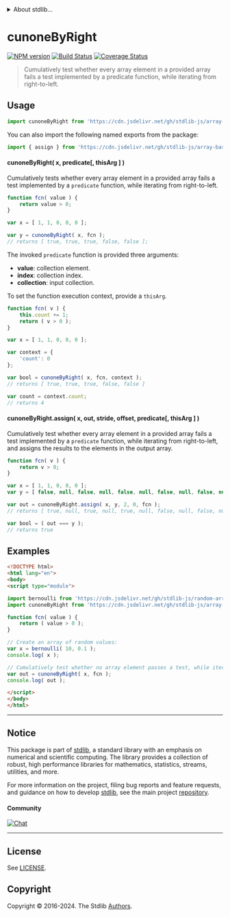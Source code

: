 <!--

@license Apache-2.0

Copyright (c) 2024 The Stdlib Authors.

Licensed under the Apache License, Version 2.0 (the "License");
you may not use this file except in compliance with the License.
You may obtain a copy of the License at

   http://www.apache.org/licenses/LICENSE-2.0

Unless required by applicable law or agreed to in writing, software
distributed under the License is distributed on an "AS IS" BASIS,
WITHOUT WARRANTIES OR CONDITIONS OF ANY KIND, either express or implied.
See the License for the specific language governing permissions and
limitations under the License.

-->


<details>
  <summary>
    About stdlib...
  </summary>
  <p>We believe in a future in which the web is a preferred environment for numerical computation. To help realize this future, we've built stdlib. stdlib is a standard library, with an emphasis on numerical and scientific computation, written in JavaScript (and C) for execution in browsers and in Node.js.</p>
  <p>The library is fully decomposable, being architected in such a way that you can swap out and mix and match APIs and functionality to cater to your exact preferences and use cases.</p>
  <p>When you use stdlib, you can be absolutely certain that you are using the most thorough, rigorous, well-written, studied, documented, tested, measured, and high-quality code out there.</p>
  <p>To join us in bringing numerical computing to the web, get started by checking us out on <a href="https://github.com/stdlib-js/stdlib">GitHub</a>, and please consider <a href="https://opencollective.com/stdlib">financially supporting stdlib</a>. We greatly appreciate your continued support!</p>
</details>

# cunoneByRight

[![NPM version][npm-image]][npm-url] [![Build Status][test-image]][test-url] [![Coverage Status][coverage-image]][coverage-url] <!-- [![dependencies][dependencies-image]][dependencies-url] -->

> Cumulatively test whether every array element in a provided array fails a test implemented by a predicate function, while iterating from right-to-left.



<section class="usage">

## Usage

```javascript
import cunoneByRight from 'https://cdn.jsdelivr.net/gh/stdlib-js/array-base-cunone-by-right@esm/index.mjs';
```

You can also import the following named exports from the package:

```javascript
import { assign } from 'https://cdn.jsdelivr.net/gh/stdlib-js/array-base-cunone-by-right@esm/index.mjs';
```

#### cunoneByRight( x, predicate\[, thisArg ] )

Cumulatively tests whether every array element in a provided array fails a test implemented by a `predicate` function, while iterating from right-to-left.

```javascript
function fcn( value ) {
    return value > 0;
}

var x = [ 1, 1, 0, 0, 0 ];

var y = cunoneByRight( x, fcn );
// returns [ true, true, true, false, false ];
```

The invoked `predicate` function is provided three arguments:

-   **value**: collection element.
-   **index**: collection index.
-   **collection**: input collection.

To set the function execution context, provide a `thisArg`.

```javascript
function fcn( v ) {
    this.count += 1;
    return ( v > 0 );
}

var x = [ 1, 1, 0, 0, 0 ];

var context = {
    'count': 0
};

var bool = cunoneByRight( x, fcn, context );
// returns [ true, true, true, false, false ]

var count = context.count;
// returns 4
```

#### cunoneByRight.assign( x, out, stride, offset, predicate\[, thisArg ] )

Cumulatively test whether every array element in a provided array fails a test implemented by a `predicate` function, while iterating from right-to-left, and assigns the results to the elements in the output array.

```javascript
function fcn( v ) {
    return v > 0;
}

var x = [ 1, 1, 0, 0, 0 ];
var y = [ false, null, false, null, false, null, false, null, false, null ];

var out = cunoneByRight.assign( x, y, 2, 0, fcn );
// returns [ true, null, true, null, true, null, false, null, false, null ]

var bool = ( out === y );
// returns true
```

</section>

<!-- /.usage -->

<section class="notes">

</section>

<!-- /.notes -->

<section class="examples">

## Examples

<!-- eslint no-undef: "error" -->

```html
<!DOCTYPE html>
<html lang="en">
<body>
<script type="module">

import bernoulli from 'https://cdn.jsdelivr.net/gh/stdlib-js/random-array-bernoulli@esm/index.mjs';
import cunoneByRight from 'https://cdn.jsdelivr.net/gh/stdlib-js/array-base-cunone-by-right@esm/index.mjs';

function fcn( value ) {
    return ( value > 0 );
}

// Create an array of random values:
var x = bernoulli( 10, 0.1 );
console.log( x );

// Cumulatively test whether no array element passes a test, while iterating from right-to-left:
var out = cunoneByRight( x, fcn );
console.log( out );

</script>
</body>
</html>
```

</section>

<!-- /.examples -->

<!-- Section for related `stdlib` packages. Do not manually edit this section, as it is automatically populated. -->

<section class="related">

</section>

<!-- /.related -->

<!-- Section for all links. Make sure to keep an empty line after the `section` element and another before the `/section` close. -->


<section class="main-repo" >

* * *

## Notice

This package is part of [stdlib][stdlib], a standard library with an emphasis on numerical and scientific computing. The library provides a collection of robust, high performance libraries for mathematics, statistics, streams, utilities, and more.

For more information on the project, filing bug reports and feature requests, and guidance on how to develop [stdlib][stdlib], see the main project [repository][stdlib].

#### Community

[![Chat][chat-image]][chat-url]

---

## License

See [LICENSE][stdlib-license].


## Copyright

Copyright &copy; 2016-2024. The Stdlib [Authors][stdlib-authors].

</section>

<!-- /.stdlib -->

<!-- Section for all links. Make sure to keep an empty line after the `section` element and another before the `/section` close. -->

<section class="links">

[npm-image]: http://img.shields.io/npm/v/@stdlib/array-base-cunone-by-right.svg
[npm-url]: https://npmjs.org/package/@stdlib/array-base-cunone-by-right

[test-image]: https://github.com/stdlib-js/array-base-cunone-by-right/actions/workflows/test.yml/badge.svg?branch=main
[test-url]: https://github.com/stdlib-js/array-base-cunone-by-right/actions/workflows/test.yml?query=branch:main

[coverage-image]: https://img.shields.io/codecov/c/github/stdlib-js/array-base-cunone-by-right/main.svg
[coverage-url]: https://codecov.io/github/stdlib-js/array-base-cunone-by-right?branch=main

<!--

[dependencies-image]: https://img.shields.io/david/stdlib-js/array-base-cunone-by-right.svg
[dependencies-url]: https://david-dm.org/stdlib-js/array-base-cunone-by-right/main

-->

[chat-image]: https://img.shields.io/gitter/room/stdlib-js/stdlib.svg
[chat-url]: https://app.gitter.im/#/room/#stdlib-js_stdlib:gitter.im

[stdlib]: https://github.com/stdlib-js/stdlib

[stdlib-authors]: https://github.com/stdlib-js/stdlib/graphs/contributors

[umd]: https://github.com/umdjs/umd
[es-module]: https://developer.mozilla.org/en-US/docs/Web/JavaScript/Guide/Modules

[deno-url]: https://github.com/stdlib-js/array-base-cunone-by-right/tree/deno
[deno-readme]: https://github.com/stdlib-js/array-base-cunone-by-right/blob/deno/README.md
[umd-url]: https://github.com/stdlib-js/array-base-cunone-by-right/tree/umd
[umd-readme]: https://github.com/stdlib-js/array-base-cunone-by-right/blob/umd/README.md
[esm-url]: https://github.com/stdlib-js/array-base-cunone-by-right/tree/esm
[esm-readme]: https://github.com/stdlib-js/array-base-cunone-by-right/blob/esm/README.md
[branches-url]: https://github.com/stdlib-js/array-base-cunone-by-right/blob/main/branches.md

[stdlib-license]: https://raw.githubusercontent.com/stdlib-js/array-base-cunone-by-right/main/LICENSE

</section>

<!-- /.links -->

